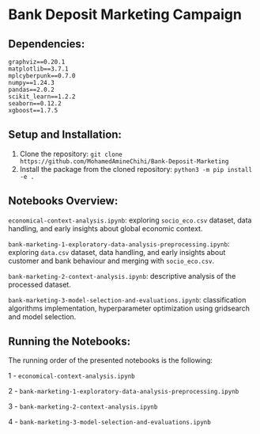 # Bank Deposit Marketing Campaign 

## Dependencies:  
```
graphviz==0.20.1
matplotlib==3.7.1
mplcyberpunk==0.7.0
numpy==1.24.3
pandas==2.0.2
scikit_learn==1.2.2
seaborn==0.12.2
xgboost==1.7.5
```
## Setup and Installation:
1. Clone the repository: `git clone https://github.com/MohamedAmineChihi/Bank-Deposit-Marketing`
2. Install the package from the cloned repository: `python3 -m pip install -e .`

## Notebooks Overview: 
 
 
`economical-context-analysis.ipynb`: exploring `socio_eco.csv` dataset, data handling, and early insights about global economic context.

`bank-marketing-1-exploratory-data-analysis-preprocessing.ipynb`: exploring `data.csv` dataset, data handling, and early insights about customer and bank behaviour and merging with `socio_eco.csv`.

`bank-marketing-2-context-analysis.ipynb`: descriptive analysis of the processed dataset.

`bank-marketing-3-model-selection-and-evaluations.ipynb`: classification algorithms implementation, hyperparameter optimization using gridsearch and model selection. 


## Running the Notebooks:
The running order of the presented notebooks is the following: 

1 - `economical-context-analysis.ipynb`

2 - `bank-marketing-1-exploratory-data-analysis-preprocessing.ipynb`

3 - `bank-marketing-2-context-analysis.ipynb`

4 - `bank-marketing-3-model-selection-and-evaluations.ipynb`
